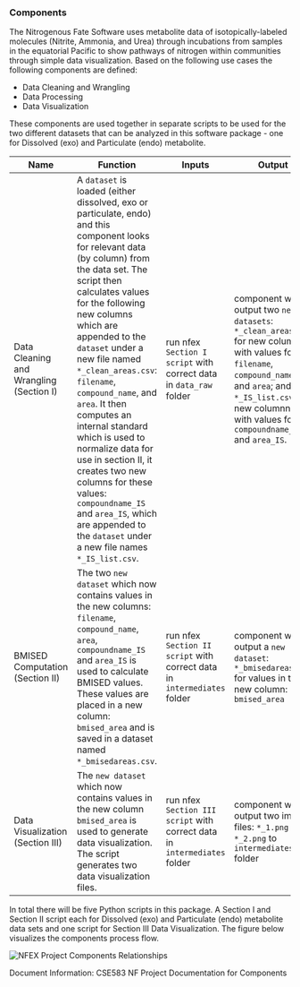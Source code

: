 ### Components ###
The Nitrogenous Fate Software uses metabolite data of isotopically-labeled molecules (Nitrite, Ammonia, and Urea) through incubations from samples in the equatorial Pacific to show pathways of nitrogen within communities through simple data visualization.
Based on the following use cases the following components are defined:
* Data Cleaning and Wrangling
* Data Processing 
* Data Visualization

These components are used together in separate scripts to be used for the two different datasets that can be analyzed in this software package - one for Dissolved (exo) and Particulate (endo) metabolite.

| Name  | Function               | Inputs            | Output                 | Interactions            |
|--------------------|------------------------|------------------------|------------------------|------------------------|
| Data Cleaning and Wrangling (Section I) | A `dataset` is loaded (either dissolved, exo or particulate, endo) and this component looks for relevant data (by column) from the data set. The script then calculates values for the following new columns which are appended to the `dataset` under a new file named `*_clean_areas.csv`: `filename`, `compound_name`, and `area`. It then computes an internal standard which is used to normalize data for use in section II, it creates two new columns for these values: `compoundname_IS` and `area_IS`, which are appended to the `dataset` under a new file names `*_IS_list.csv`.  | run nfex `Section I script` with correct data in `data_raw` folder | component will output two `new datasets`: `*_clean_areas.csv` for new columns with values for: `filename`, `compound_name`, and `area`; and `*_IS_list.csv` for new columnns with values for: `compoundname_IS` and `area_IS`. | User monitors for any errors |
| BMISED Computation (Section II) | The two `new dataset` which now contains values in the new columns: `filename`, `compound_name`, `area`, `compoundname_IS` and `area_IS` is used to calculate BMISED values.  These values are placed in a new column: `bmised_area` and is saved in a dataset named `*_bmisedareas.csv`. | run nfex `Section II script` with correct data in `intermediates` folder | component will output a `new dataset`: `*_bmisedareas.csv` for values in the new column: `bmised_area`  | User monitors for any errors |
| Data Visualization (Section III) | The `new dataset` which now contains values in the new column `bmised_area` is used to generate data visualization. The script generates two data visualization files. | run nfex `Section III script` with correct data in `intermediates` folder | component will output two image files: `*_1.png` and `*_2.png` to `intermediates` folder | User monitors for any errors |


In total there will be five Python scripts in this package. A Section I and Section II script each for Dissolved (exo) and Particulate (endo) metabolite data sets and one script for Section III Data Visualization. The figure below visualizes the components process flow.

![NFEX Project Components Relationships](https://www.websequencediagrams.com/cgi-bin/cdraw?lz=dGl0bGUgTkZFWCBQcm9qZWN0IENvbXBvbmVudCBSZWxhdGlvbnNoaXBzCgpVc2VyLT4qU29mdHdhcmU6IFVzZXIgcnVucwA8BQoKbm90ZSByaWdodCBvZiAAHgpDaGVja3MgYXJlIG1hZGUgdG8gZGF0YQoKAEMILT4qU2VjdGlvbiBJOiAAAgkgc2NyaXB0AF4FAFcHb3ZlcgAXCjogRGF0YSBpcyBjbGVhbmVkIGFuZCB3cmFuZ2xlZACBABEATwkKY29sdW1ucyBjcmVhdGVkOiAKZmlsZW5hbWUsIGNvbXBvdW5kXwAJBmFyZWEKbmV3IGNzdiBmaWxlIGlzAIFBBmZyb20gb3JpZ2luYWwAGgUKYW5kIGlzIGFwcGVuZGVkIHdpdGg6IF8AgRkFX2FyZWFzLmNzdgplbmQgbm90ZQB1LQCBEAhuYW1lX0lTAIEUBl9JUwBdQElTX2xpc3QAgQoPAIMHCS0-AINnCgCDCQcAgjAGcyAyIG5ldyBDU1YAghMFcyAAg3sGbGVmAIJhDgpvdXRwdXQAHwY6ICoAgX8QAIIxBioAchcAhG4IAIQYCEkAhGwMAAwKAIQlBwCEEhVJIAoKQk1JU0VEAINJBQCEKwVhbGN1bGF0ZWQKAINCBQCEagoAgSEMAIMHIkkAhEQHAIRBCQpibWlzZWQAg2gFAIN3QABFBgCEIxQAggQKAIMEGzEAgnkmSToAgWgMOiAqAGcRAIJyEgCCbhcAgmgeSQoAhyYIdmlzdWFsaXplZAp1c2luZwCDPAwAgmkXAHELLT5Vc2VyAIUFCWdlbmVyAIULBWRhdGEAUwkAiTUFAIFbGACBYhIxLnBuZwCIOgUqXzIucG5nCgo&s=default "NFEX Project Component Process Flow")

Document Information: CSE583 NF Project Documentation for Components
